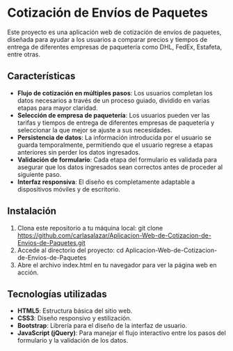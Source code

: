 # Cotización de Envíos de Paquetes

Este proyecto es una aplicación web de cotización de envíos de paquetes, diseñada para ayudar a los usuarios a comparar precios y tiempos de entrega de diferentes empresas de paquetería como DHL, FedEx, Estafeta, entre otras.

## Características

- **Flujo de cotización en múltiples pasos**: Los usuarios completan los datos necesarios a través de un proceso guiado, dividido en varias etapas para mayor claridad.
- **Selección de empresa de paquetería**: Los usuarios pueden ver las tarifas y tiempos de entrega de diferentes empresas de paquetería y seleccionar la que mejor se ajuste a sus necesidades.
- **Persistencia de datos**: La información introducida por el usuario se guarda temporalmente, permitiendo que el usuario regrese a etapas anteriores sin perder los datos ingresados.
- **Validación de formulario**: Cada etapa del formulario es validada para asegurar que los datos ingresados sean correctos antes de proceder al siguiente paso.
- **Interfaz responsiva**: El diseño es completamente adaptable a dispositivos móviles y de escritorio.

## Instalación

1. Clona este repositorio a tu máquina local:
   git clone https://github.com/carlasalazar/Aplicacion-Web-de-Cotizacion-de-Envios-de-Paquetes.git
2. Accede al directorio del proyecto:
  cd Aplicacion-Web-de-Cotizacion-de-Envios-de-Paquetes
3. Abre el archivo index.html en tu navegador para ver la página web en acción.

## Tecnologías utilizadas
- **HTML5**: Estructura básica del sitio web.
- **CSS3**: Diseño responsivo y estilización.
- **Bootstrap**: Librería para el diseño de la interfaz de usuario.
- **JavaScript (jQuery)**: Para manejar el flujo interactivo entre los pasos del formulario y la validación de los datos.
